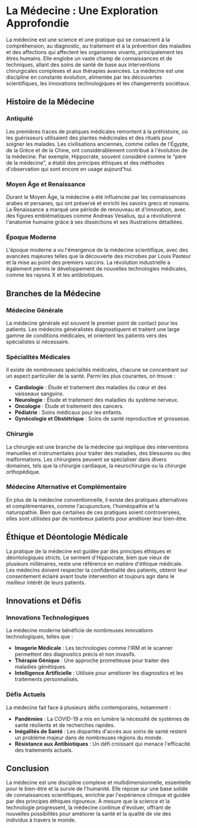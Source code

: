 # La Médecine : Une Exploration Approfondie

La médecine est une science et une pratique qui se consacrent à la compréhension, au diagnostic, au traitement et à la prévention des maladies et des affections qui affectent les organismes vivants, principalement les êtres humains. Elle englobe un vaste champ de connaissances et de techniques, allant des soins de santé de base aux interventions chirurgicales complexes et aux thérapies avancées. La médecine est une discipline en constante évolution, alimentée par les découvertes scientifiques, les innovations technologiques et les changements sociétaux.

## Histoire de la Médecine

### Antiquité

Les premières traces de pratiques médicales remontent à la préhistoire, où les guérisseurs utilisaient des plantes médicinales et des rituels pour soigner les malades. Les civilisations anciennes, comme celles de l'Égypte, de la Grèce et de la Chine, ont considérablement contribué à l'évolution de la médecine. Par exemple, Hippocrate, souvent considéré comme le "père de la médecine", a établi des principes éthiques et des méthodes d'observation qui sont encore en usage aujourd'hui.

### Moyen Âge et Renaissance

Durant le Moyen Âge, la médecine a été influencée par les connaissances arabes et persanes, qui ont préservé et enrichi les savoirs grecs et romains. La Renaissance a marqué une période de renouveau et d'innovation, avec des figures emblématiques comme Andreas Vesalius, qui a révolutionné l'anatomie humaine grâce à ses dissections et ses illustrations détaillées.

### Époque Moderne

L'époque moderne a vu l'émergence de la médecine scientifique, avec des avancées majeures telles que la découverte des microbes par Louis Pasteur et la mise au point des premiers vaccins. La révolution industrielle a également permis le développement de nouvelles technologies médicales, comme les rayons X et les antibiotiques.

## Branches de la Médecine

### Médecine Générale

La médecine générale est souvent le premier point de contact pour les patients. Les médecins généralistes diagnostiquent et traitent une large gamme de conditions médicales, et orientent les patients vers des spécialistes si nécessaire.

### Spécialités Médicales

Il existe de nombreuses spécialités médicales, chacune se concentrant sur un aspect particulier de la santé. Parmi les plus courantes, on trouve :

- **Cardiologie** : Étude et traitement des maladies du cœur et des vaisseaux sanguins.
- **Neurologie** : Étude et traitement des maladies du système nerveux.
- **Oncologie** : Étude et traitement des cancers.
- **Pédiatrie** : Soins médicaux pour les enfants.
- **Gynécologie et Obstétrique** : Soins de santé reproductive et grossesse.

### Chirurgie

La chirurgie est une branche de la médecine qui implique des interventions manuelles et instrumentales pour traiter des maladies, des blessures ou des malformations. Les chirurgiens peuvent se spécialiser dans divers domaines, tels que la chirurgie cardiaque, la neurochirurgie ou la chirurgie orthopédique.

### Médecine Alternative et Complémentaire

En plus de la médecine conventionnelle, il existe des pratiques alternatives et complémentaires, comme l'acupuncture, l'homéopathie et la naturopathie. Bien que certaines de ces pratiques soient controversées, elles sont utilisées par de nombreux patients pour améliorer leur bien-être.

## Éthique et Déontologie Médicale

La pratique de la médecine est guidée par des principes éthiques et déontologiques stricts. Le serment d'Hippocrate, bien que vieux de plusieurs millénaires, reste une référence en matière d'éthique médicale. Les médecins doivent respecter la confidentialité des patients, obtenir leur consentement éclairé avant toute intervention et toujours agir dans le meilleur intérêt de leurs patients.

## Innovations et Défis

### Innovations Technologiques

La médecine moderne bénéficie de nombreuses innovations technologiques, telles que :

- **Imagerie Médicale** : Les technologies comme l'IRM et le scanner permettent des diagnostics précis et non invasifs.
- **Thérapie Génique** : Une approche prometteuse pour traiter des maladies génétiques.
- **Intelligence Artificielle** : Utilisée pour améliorer les diagnostics et les traitements personnalisés.

### Défis Actuels

La médecine fait face à plusieurs défis contemporains, notamment :

- **Pandémies** : La COVID-19 a mis en lumière la nécessité de systèmes de santé résilients et de recherches rapides.
- **Inégalités de Santé** : Les disparités d'accès aux soins de santé restent un problème majeur dans de nombreuses régions du monde.
- **Résistance aux Antibiotiques** : Un défi croissant qui menace l'efficacité des traitements actuels.

## Conclusion

La médecine est une discipline complexe et multidimensionnelle, essentielle pour le bien-être et la survie de l'humanité. Elle repose sur une base solide de connaissances scientifiques, enrichie par l'expérience clinique et guidée par des principes éthiques rigoureux. À mesure que la science et la technologie progressent, la médecine continue d'évoluer, offrant de nouvelles possibilités pour améliorer la santé et la qualité de vie des individus à travers le monde.